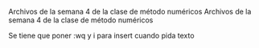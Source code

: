 Archivos de la semana 4 de la clase de método numéricos
Archivos de la semana 4 de la clase de método numéricos

Se tiene que poner :wq
y i para insert cuando pida texto
